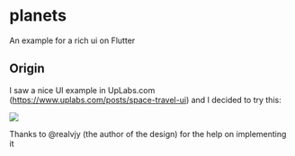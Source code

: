 # planets

An example for a rich ui on Flutter

## Origin

I saw a nice UI example in UpLabs.com (https://www.uplabs.com/posts/space-travel-ui) and I decided to try this:

![](http://assets.materialup.com/uploads/899c4aa9-1d71-4027-be8b-5a36dab029cb/preview.png)

Thanks to @realvjy (the author of the design) for the help on implementing it


